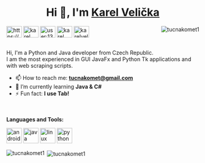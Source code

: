 <h1 align="center">Hi 👋, I'm <a href="https://github.com/tucnakomet1/">Karel Velička</a></h1>


<p align="left">
<a href="https://dev.to/https://github.com/tucnakomet1/python-who-is-on-my-wifi" target="blank"><img align="center" src="https://cdn.jsdelivr.net/npm/simple-icons@3.0.1/icons/dev-dot-to.svg" alt="https://github.com/tucnakomet1/python-who-is-on-my-wifi" height="30" width="40" /></a>
<a href="https://twitter.com/karel velička" target="blank"><img align="center" src="https://cdn.jsdelivr.net/npm/simple-icons@3.0.1/icons/twitter.svg" alt="karel velička" height="30" width="40" /></a>
<a href="https://stackoverflow.com/users/user:13425443" target="blank"><img align="center" src="https://cdn.jsdelivr.net/npm/simple-icons@3.0.1/icons/stackoverflow.svg" alt="user:13425443" height="30" width="40" /></a>
<a href="https://fb.com/karel veličkka" target="blank"><img align="center" src="https://cdn.jsdelivr.net/npm/simple-icons@3.0.1/icons/facebook.svg" alt="karel veličkka" height="30" width="40" /></a>
<a href="https://instagram.com/karelvelicka" target="blank"><img align="center" src="https://cdn.jsdelivr.net/npm/simple-icons@3.0.1/icons/instagram.svg" alt="karelvelicka" height="30" width="40" /></a>
  <a><img align="right" src="https://komarev.com/ghpvc/?username=tucnakomet1" alt="tucnakomet1" /> </a>
</p>


<br/>
Hi, I'm a Python and Java developer from Czech Republic.<br/>I am the most experienced in GUI JavaFx and Python Tk applications and with web scraping scripts.
<br/></p></p>

- 📫 How to reach me: **tucnakomet@gmail.com**
- 🌱 I’m currently learning **Java & C#**
- ⚡ Fun fact: **I use Tab!**

<br/>

**Languages and Tools:**<br/>
<p align="left"><img src="https://devicons.github.io/devicon/devicon.git/icons/android/android-original-wordmark.svg" alt="android" width="40" height="40"/> <img src="https://devicons.github.io/devicon/devicon.git/icons/java/java-original-wordmark.svg" alt="java" width="40" height="40"/> <img src="https://devicons.github.io/devicon/devicon.git/icons/linux/linux-original.svg" alt="linux" width="40" height="40"/> <img src="https://devicons.github.io/devicon/devicon.git/icons/python/python-original.svg" alt="python" width="40" height="40"/></p><p><img align="left" src="https://github-readme-stats.vercel.app/api/top-langs/?username=tucnakomet1&layout=compact&hide=html" alt="tucnakomet1" /></p>


<p>&nbsp;<img align="center" src="https://github-readme-stats.vercel.app/api?username=tucnakomet1&show_icons=true" alt="tucnakomet1" /></p>

